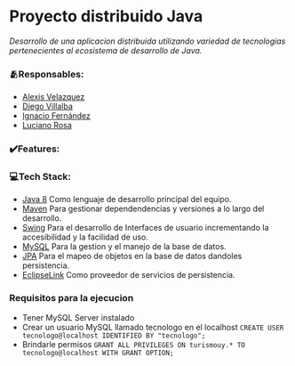 # Proyecto distribuido Java #
_Desarrollo de una aplicacion distribuida utilizando variedad de tecnologias pertenecientes al ecosistema de desarrollo de Java._

### 🫂Responsables:
* [Alexis Velazquez](https://github.com/AVelazquez97)
* [Diego Villalba](https://github.com/diegoVillalba5)
* [Ignacio Fernández](https://github.com/ignfer)
* [Luciano Rosa](https://github.com/cocoamaker)

### ✔️Features:

### 💻Tech Stack:
* [Java 8](https://docs.oracle.com/javase/8/docs/api/) Como lenguaje de desarrollo principal del equipo.
* [Maven](https://maven.apache.org/) Para gestionar dependendencias y versiones a lo largo del desarrollo.
* [Swing](https://en.wikipedia.org/wiki/Swing_(Java)) Para el desarrollo de Interfaces de usuario incrementando la accesibilidad y la facilidad de uso.
* [MySQL](https://www.mysql.com/) Para la gestion y el manejo de la base de datos.
* [JPA](https://www.oracle.com/technical-resources/articles/java/jpa.html) Para el mapeo de objetos en la base de datos dandoles persistencia.
* [EclipseLink](https://eclipse.dev/eclipselink/#jpa) Como proveedor de servicios de persistencia.

### Requisitos para la ejecucion
* Tener MySQL Server instalado
* Crear un usuario MySQL llamado tecnologo en el localhost
   ```CREATE USER tecnologo@localhost IDENTIFIED BY "tecnologo";```
* Brindarle permisos
  ```GRANT ALL PRIVILEGES ON turismouy.* TO tecnologo@localhost WITH GRANT OPTION;```
  
 
